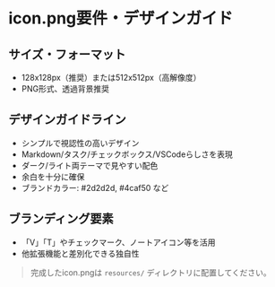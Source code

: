 # icon.png要件・デザインガイド

<!-- Generated by Copilot -->

## サイズ・フォーマット
- 128x128px（推奨）または512x512px（高解像度）
- PNG形式、透過背景推奨

## デザインガイドライン
- シンプルで視認性の高いデザイン
- Markdown/タスク/チェックボックス/VSCodeらしさを表現
- ダーク/ライト両テーマで見やすい配色
- 余白を十分に確保
- ブランドカラー: #2d2d2d, #4caf50 など

## ブランディング要素
- 「V」「T」やチェックマーク、ノートアイコン等を活用
- 他拡張機能と差別化できる独自性

> 完成したicon.pngは `resources/` ディレクトリに配置してください。
